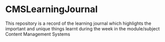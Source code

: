 # CMSLearningJournal
This repository is a record of the learning journal which highlights the important and unique things learnt during the week in the module/subject Content Management Systems
